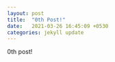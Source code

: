 ```yaml
---
layout: post
title:  "0th Post!"
date:   2021-03-26 16:45:09 +0530
categories: jekyll update
---
```

0th post!